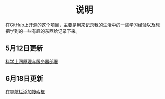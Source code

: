 # <center>说明</center>

在GitHub上开源的这个项目，主要是用来记录我的生活中的一些学习经验以及想把学到的一些有趣的东西给记录下来。<br>
## 5月12日更新
[科学上网原理与服务器部署](https://github.com/sagezhong/sagezhong/blob/master/2018-05-12/%E7%A7%91%E5%AD%A6%E4%B8%8A%E7%BD%91%E4%B8%8E%E6%9C%8D%E5%8A%A1%E5%99%A8%E9%83%A8%E7%BD%B2.md)
## 6月18日更新
[在导航栏添加搜索框](https://github.com/sagezhong/sagezhong/blob/master/2018-06-18/iOS%E5%9C%A8%E5%AF%BC%E8%88%AA%E6%A0%8F%E6%B7%BB%E5%8A%A0%E6%90%9C%E7%B4%A2%E6%A1%86.md)


